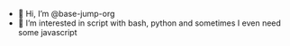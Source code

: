 - 👋 Hi, I’m @base-jump-org
- 👀 I’m interested in script with bash, python and sometimes I even need some javascript

<!---
base-jump-org/base-jump-org is a ✨ special ✨ repository because its `README.md` (this file) appears on your GitHub profile.
You can click the Preview link to take a look at your changes.
--->

